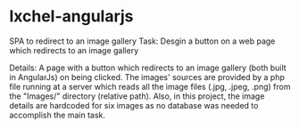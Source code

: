 # lxchel-angularjs
SPA to redirect to an image gallery
Task:
  Desgin a button on a web page which redirects to an image gallery
  
Details:
  A page with a button which redirects to an image gallery (both built in AngularJs) on being clicked. The images' sources are provided by a php file running at a server which reads all the image files (.jpg, .jpeg, .png) from the "Images/" directory (relative path). Also, in this project, the image details are hardcoded for six images as no database was needed to accomplish the main task.
